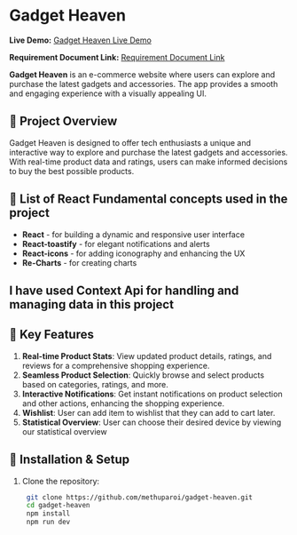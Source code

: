 # Gadget Heaven

**Live Demo:** [Gadget Heaven Live Demo](https://gadget-heaven-seven.vercel.app/)

**Requirement Document Link:** [ Requirement Document Link](https://drive.google.com/file/d/1WNI5qy7biJmb3NC-96mjDw2mwD6vyZBX/view?usp=sharing
)

**Gadget Heaven** is an e-commerce website where users can explore and purchase the latest gadgets and accessories. The app provides a smooth and engaging experience with a visually appealing UI.


## 📝 Project Overview

Gadget Heaven is designed to offer tech enthusiasts a unique and interactive way to explore and purchase the latest gadgets and accessories. With real-time product data and ratings, users can make informed decisions to buy the best possible products.

## 🚀  List of React Fundamental concepts used in the project

- **React** - for building a dynamic and responsive user interface
- **React-toastify** - for elegant notifications and alerts
- **React-icons** - for adding iconography and enhancing the UX
- **Re-Charts** - for creating charts

## I have used Context Api for handling and managing data in this project

## 🌟 Key Features

1. **Real-time Product Stats**: View updated product details, ratings, and reviews for a comprehensive shopping experience.
2. **Seamless Product Selection**: Quickly browse and select products based on categories, ratings, and more.
3. **Interactive Notifications**: Get instant notifications on product selection and other actions, enhancing the shopping experience.
4. **Wishlist**: User can add item to wishlist that they can add to cart later.
5. **Statistical Overview**: User can choose their desired device by viewing our statistical overview





## 📂 Installation & Setup

1. Clone the repository:
   ```bash
    git clone https://github.com/methuparoi/gadget-heaven.git
    cd gadget-heaven
    npm install
    npm run dev
    ```
